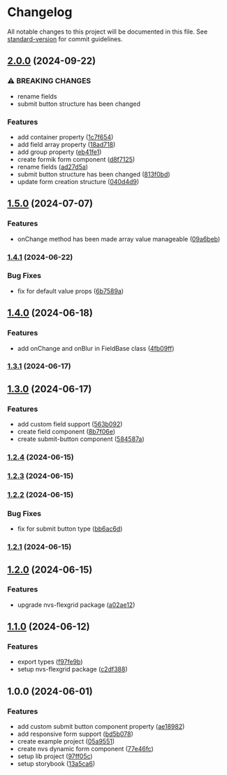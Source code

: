 # Changelog

All notable changes to this project will be documented in this file. See [standard-version](https://github.com/conventional-changelog/standard-version) for commit guidelines.

## [2.0.0](https://github.com/@nvs-dynamic-form/react-core/compare/v1.5.0...v2.0.0) (2024-09-22)


### ⚠ BREAKING CHANGES

* rename fields
* submit button structure has been changed

### Features

* add container property ([1c7f654](https://github.com/@nvs-dynamic-form/react-core/commit/1c7f654b29937e494c5af7514bb18b7a4be34d05))
* add field array property ([18ad718](https://github.com/@nvs-dynamic-form/react-core/commit/18ad718b90ef412e6c5327f3813da2316fe9ce93))
* add group property ([eb41fe1](https://github.com/@nvs-dynamic-form/react-core/commit/eb41fe12504623ce6ae83bd7e296d4de02c10c0e))
* create formik form component ([d8f7125](https://github.com/@nvs-dynamic-form/react-core/commit/d8f7125320c4cac1576337e8e29ce4c94473c555))
* rename fields ([ad27d5a](https://github.com/@nvs-dynamic-form/react-core/commit/ad27d5adde55c996bc2deae376e0fbe2810dc5a5))
* submit button structure has been changed ([813f0bd](https://github.com/@nvs-dynamic-form/react-core/commit/813f0bd9b38cc82446fe60ac55c7db463f7219e4))
* update form creation structure ([040d4d9](https://github.com/@nvs-dynamic-form/react-core/commit/040d4d90553c69bea897d5df8a52b65b93d8f13c))

## [1.5.0](https://github.com/@nvs-dynamic-form/react-core/compare/v1.4.1...v1.5.0) (2024-07-07)


### Features

* onChange method has been made array value manageable ([09a6beb](https://github.com/@nvs-dynamic-form/react-core/commit/09a6beb384c877fc0cb13aa5702b3d58f2856898))

### [1.4.1](https://github.com/@nvs-dynamic-form/react-core/compare/v1.4.0...v1.4.1) (2024-06-22)


### Bug Fixes

* fix for default value props ([6b7589a](https://github.com/@nvs-dynamic-form/react-core/commit/6b7589adeac4208a40e46ba21db61e4d4a29dd74))

## [1.4.0](https://github.com/@nvs-dynamic-form/react-core/compare/v1.3.1...v1.4.0) (2024-06-18)


### Features

* add onChange and onBlur in FieldBase class ([4fb09ff](https://github.com/@nvs-dynamic-form/react-core/commit/4fb09ffbfe8dae2e5a659ce416a770f05d73917c))

### [1.3.1](https://github.com/@nvs-dynamic-form/react-core/compare/v1.3.0...v1.3.1) (2024-06-17)

## [1.3.0](https://github.com/@nvs-dynamic-form/react-core/compare/v1.2.4...v1.3.0) (2024-06-17)


### Features

* add custom field support ([563b092](https://github.com/@nvs-dynamic-form/react-core/commit/563b0923ed3565bd938b01ee1660da2152d9542f))
* create field component ([8b7f06e](https://github.com/@nvs-dynamic-form/react-core/commit/8b7f06e5c9158046400250eca0ed11a1566c428c))
* create submit-button component ([584587a](https://github.com/@nvs-dynamic-form/react-core/commit/584587ad90037db63ee6f677191003a438fa4663))

### [1.2.4](https://github.com/@nvs-dynamic-form/react-core/compare/v1.2.3...v1.2.4) (2024-06-15)

### [1.2.3](https://github.com/@nvs-dynamic-form/react-core/compare/v1.2.2...v1.2.3) (2024-06-15)

### [1.2.2](https://github.com/@nvs-dynamic-form/react-core/compare/v1.2.1...v1.2.2) (2024-06-15)


### Bug Fixes

* fix for submit button type ([bb6ac6d](https://github.com/@nvs-dynamic-form/react-core/commit/bb6ac6db5ac310648695c43a642702744b99d42b))

### [1.2.1](https://github.com/@nvs-dynamic-form/react-core/compare/v1.2.0...v1.2.1) (2024-06-15)

## [1.2.0](https://github.com/@nvs-dynamic-form/react-core/compare/v1.1.0...v1.2.0) (2024-06-15)


### Features

* upgrade nvs-flexgrid package ([a02ae12](https://github.com/@nvs-dynamic-form/react-core/commit/a02ae126438e393e2fabbdda13f5beea0ef6471d))

## [1.1.0](https://github.com/@nvs-dynamic-form/react-core/compare/v1.0.0...v1.1.0) (2024-06-12)


### Features

* export types ([f97fe9b](https://github.com/@nvs-dynamic-form/react-core/commit/f97fe9be73f495b382fb177d4348bb1debc8fb80))
* setup nvs-flexgrid package ([c2df388](https://github.com/@nvs-dynamic-form/react-core/commit/c2df388f9ad2395c480a1f7ffc87726a9cf2aca2))

## 1.0.0 (2024-06-01)


### Features

* add custom submit button component property ([ae18982](https://github.com/@nvs-dynamic-form/react-core/commit/ae18982bd1acbfd68f445c9fcb1dcfbc2c52b07c))
* add responsive form support ([bd5b078](https://github.com/@nvs-dynamic-form/react-core/commit/bd5b078742170380828b5ff096f39bad809690c5))
* create example project ([05a9551](https://github.com/@nvs-dynamic-form/react-core/commit/05a95518eb72d2df3f62dbc2e247a6c8108421bb))
* create nvs dynamic form component ([77e46fc](https://github.com/@nvs-dynamic-form/react-core/commit/77e46fcb83f258d9c8c7ee81c535589abe7fa2e2))
* setup lib project ([97ff05c](https://github.com/@nvs-dynamic-form/react-core/commit/97ff05ce92a28df9a60d94d73c1da1be63cd2a50))
* setup storybook ([13a5ca6](https://github.com/@nvs-dynamic-form/react-core/commit/13a5ca682e30d9d77ff5cc1cea43e75ccc9c3327))
